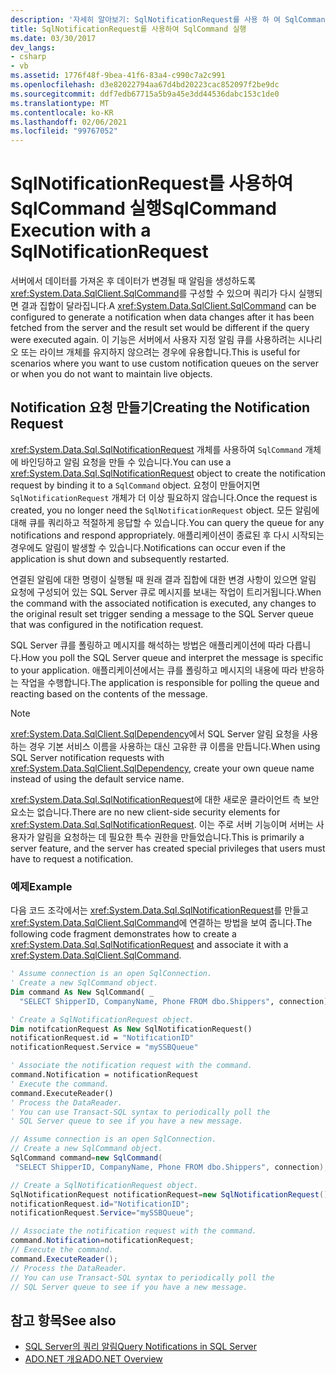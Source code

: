 ```yaml
---
description: '자세히 알아보기: SqlNotificationRequest를 사용 하 여 SqlCommand 실행'
title: SqlNotificationRequest를 사용하여 SqlCommand 실행
ms.date: 03/30/2017
dev_langs:
- csharp
- vb
ms.assetid: 1776f48f-9bea-41f6-83a4-c990c7a2c991
ms.openlocfilehash: d3e82022794aa67d4bd20223cac852097f2be9dc
ms.sourcegitcommit: ddf7edb67715a5b9a45e3dd44536dabc153c1de0
ms.translationtype: MT
ms.contentlocale: ko-KR
ms.lasthandoff: 02/06/2021
ms.locfileid: "99767052"
---
```

# <a name="sqlcommand-execution-with-a-sqlnotificationrequest"></a><span data-ttu-id="126bb-103">SqlNotificationRequest를 사용하여 SqlCommand 실행</span><span class="sxs-lookup"><span data-stu-id="126bb-103">SqlCommand Execution with a SqlNotificationRequest</span></span>

<span data-ttu-id="126bb-104">서버에서 데이터를 가져온 후 데이터가 변경될 때 알림을 생성하도록 <xref:System.Data.SqlClient.SqlCommand>를 구성할 수 있으며 쿼리가 다시 실행되면 결과 집합이 달라집니다.</span><span class="sxs-lookup"><span data-stu-id="126bb-104">A <xref:System.Data.SqlClient.SqlCommand> can be configured to generate a notification when data changes after it has been fetched from the server and the result set would be different if the query were executed again.</span></span> <span data-ttu-id="126bb-105">이 기능은 서버에서 사용자 지정 알림 큐를 사용하려는 시나리오 또는 라이브 개체를 유지하지 않으려는 경우에 유용합니다.</span><span class="sxs-lookup"><span data-stu-id="126bb-105">This is useful for scenarios where you want to use custom notification queues on the server or when you do not want to maintain live objects.</span></span>

## <a name="creating-the-notification-request"></a><span data-ttu-id="126bb-106">Notification 요청 만들기</span><span class="sxs-lookup"><span data-stu-id="126bb-106">Creating the Notification Request</span></span>

<span data-ttu-id="126bb-107"><xref:System.Data.Sql.SqlNotificationRequest> 개체를 사용하여 `SqlCommand` 개체에 바인딩하고 알림 요청을 만들 수 있습니다.</span><span class="sxs-lookup"><span data-stu-id="126bb-107">You can use a <xref:System.Data.Sql.SqlNotificationRequest> object to create the notification request by binding it to a `SqlCommand` object.</span></span> <span data-ttu-id="126bb-108">요청이 만들어지면 `SqlNotificationRequest` 개체가 더 이상 필요하지 않습니다.</span><span class="sxs-lookup"><span data-stu-id="126bb-108">Once the request is created, you no longer need the `SqlNotificationRequest` object.</span></span> <span data-ttu-id="126bb-109">모든 알림에 대해 큐를 쿼리하고 적절하게 응답할 수 있습니다.</span><span class="sxs-lookup"><span data-stu-id="126bb-109">You can query the queue for any notifications and respond appropriately.</span></span> <span data-ttu-id="126bb-110">애플리케이션이 종료된 후 다시 시작되는 경우에도 알림이 발생할 수 있습니다.</span><span class="sxs-lookup"><span data-stu-id="126bb-110">Notifications can occur even if the application is shut down and subsequently restarted.</span></span>

<span data-ttu-id="126bb-111">연결된 알림에 대한 명령이 실행될 때 원래 결과 집합에 대한 변경 사항이 있으면 알림 요청에 구성되어 있는 SQL Server 큐로 메시지를 보내는 작업이 트리거됩니다.</span><span class="sxs-lookup"><span data-stu-id="126bb-111">When the command with the associated notification is executed, any changes to the original result set trigger sending a message to the SQL Server queue that was configured in the notification request.</span></span>

<span data-ttu-id="126bb-112">SQL Server 큐를 폴링하고 메시지를 해석하는 방법은 애플리케이션에 따라 다릅니다.</span><span class="sxs-lookup"><span data-stu-id="126bb-112">How you poll the SQL Server queue and interpret the message is specific to your application.</span></span> <span data-ttu-id="126bb-113">애플리케이션에서는 큐를 폴링하고 메시지의 내용에 따라 반응하는 작업을 수행합니다.</span><span class="sxs-lookup"><span data-stu-id="126bb-113">The application is responsible for polling the queue and reacting based on the contents of the message.</span></span>

> [!NOTE]
> <span data-ttu-id="126bb-114"><xref:System.Data.SqlClient.SqlDependency>에서 SQL Server 알림 요청을 사용하는 경우 기본 서비스 이름을 사용하는 대신 고유한 큐 이름을 만듭니다.</span><span class="sxs-lookup"><span data-stu-id="126bb-114">When using SQL Server notification requests with <xref:System.Data.SqlClient.SqlDependency>, create your own queue name instead of using the default service name.</span></span>

<span data-ttu-id="126bb-115"><xref:System.Data.Sql.SqlNotificationRequest>에 대한 새로운 클라이언트 측 보안 요소는 없습니다.</span><span class="sxs-lookup"><span data-stu-id="126bb-115">There are no new client-side security elements for <xref:System.Data.Sql.SqlNotificationRequest>.</span></span> <span data-ttu-id="126bb-116">이는 주로 서버 기능이며 서버는 사용자가 알림을 요청하는 데 필요한 특수 권한을 만들었습니다.</span><span class="sxs-lookup"><span data-stu-id="126bb-116">This is primarily a server feature, and the server has created special privileges that users must have to request a notification.</span></span>

### <a name="example"></a><span data-ttu-id="126bb-117">예제</span><span class="sxs-lookup"><span data-stu-id="126bb-117">Example</span></span>

<span data-ttu-id="126bb-118">다음 코드 조각에서는 <xref:System.Data.Sql.SqlNotificationRequest>를 만들고 <xref:System.Data.SqlClient.SqlCommand>에 연결하는 방법을 보여 줍니다.</span><span class="sxs-lookup"><span data-stu-id="126bb-118">The following code fragment demonstrates how to create a <xref:System.Data.Sql.SqlNotificationRequest> and associate it with a <xref:System.Data.SqlClient.SqlCommand>.</span></span>

```vb
' Assume connection is an open SqlConnection.
' Create a new SqlCommand object.
Dim command As New SqlCommand( _
  "SELECT ShipperID, CompanyName, Phone FROM dbo.Shippers", connection)

' Create a SqlNotificationRequest object.
Dim notifcationRequest As New SqlNotificationRequest()
notificationRequest.id = "NotificationID"
notificationRequest.Service = "mySSBQueue"

' Associate the notification request with the command.
command.Notification = notificationRequest
' Execute the command.
command.ExecuteReader()
' Process the DataReader.
' You can use Transact-SQL syntax to periodically poll the
' SQL Server queue to see if you have a new message.
```

```csharp
// Assume connection is an open SqlConnection.
// Create a new SqlCommand object.
SqlCommand command=new SqlCommand(
 "SELECT ShipperID, CompanyName, Phone FROM dbo.Shippers", connection);

// Create a SqlNotificationRequest object.
SqlNotificationRequest notificationRequest=new SqlNotificationRequest();
notificationRequest.id="NotificationID";
notificationRequest.Service="mySSBQueue";

// Associate the notification request with the command.
command.Notification=notificationRequest;
// Execute the command.
command.ExecuteReader();
// Process the DataReader.
// You can use Transact-SQL syntax to periodically poll the
// SQL Server queue to see if you have a new message.
```

## <a name="see-also"></a><span data-ttu-id="126bb-119">참고 항목</span><span class="sxs-lookup"><span data-stu-id="126bb-119">See also</span></span>

- [<span data-ttu-id="126bb-120">SQL Server의 쿼리 알림</span><span class="sxs-lookup"><span data-stu-id="126bb-120">Query Notifications in SQL Server</span></span>](query-notifications-in-sql-server.md)
- [<span data-ttu-id="126bb-121">ADO.NET 개요</span><span class="sxs-lookup"><span data-stu-id="126bb-121">ADO.NET Overview</span></span>](../ado-net-overview.md)
